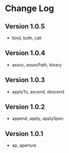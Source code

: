 # Change Log

## Version 1.0.5

- bind, both, call

## Version 1.0.4

- assoc, assocPath, binary

## Version 1.0.3

- applyTo, ascend, descend

## Version 1.0.2

- append, apply, applySpec

## Version 1.0.1

- ap, aperture

